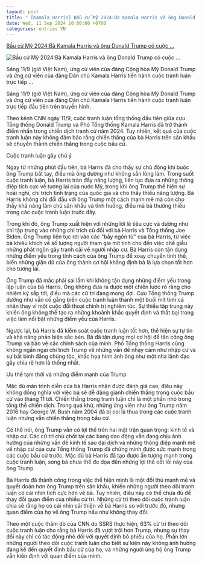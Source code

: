 ```yaml
---
layout: post
title: " [Kamala Harris] Bầu cử Mỹ 2024:Bà Kamala Harris và ông Donald Trump có cuộc ..."
date: Wed, 11 Sep 2024 20:00:00 +0700
categories: entries VN
---
```

[Bầu cử Mỹ 2024:Bà Kamala Harris và ông Donald Trump có cuộc ...](https://baobinhthuan.com.vn/bau-cu-my-2024-ba-kamala-harris-va-ong-donald-trump-co-cuoc-tranh-luan-truc-tiep-dau-tien-tren-truyen-hinh-123931.html)

![Bầu cử Mỹ 2024:Bà Kamala Harris và ông Donald Trump có cuộc ...](https://bbt.1cdn.vn/thumbs/600x315/2024/09/12/vna_potal_bau_cu_my_2024_hai_ung_cu_vien_kamala_harris_va_donald_trump_tranh_luan_can_tai_can_suc_7588092.jpg)

Sáng 11/9 (giờ Việt Nam), ứng cử viên của đảng Cộng hòa Mỹ Donald Trump và ứng cử viên của đảng Dân chủ Kamala Harris tiến hành cuộc tranh luận trực tiếp ...

Sáng 11/9 (giờ Việt Nam), ứng cử viên của đảng Cộng hòa Mỹ Donald Trump và ứng cử viên của đảng Dân chủ Kamala Harris tiến hành cuộc tranh luận trực tiếp đầu tiên trên truyền hình.

Theo kênh CNN ngày 11/9, cuộc tranh luận tổng thống đầu tiên giữa cựu Tổng thống Donald Trump và Phó Tổng thống Kamala Harris đã trở thành điểm nhấn trong chiến dịch tranh cử năm 2024. Tuy nhiên, kết quả của cuộc tranh luận này không đảm bảo rằng chiến thắng của bà Harris trên sân khấu sẽ chuyển thành chiến thắng trong cuộc bầu cử.

Cuộc tranh luận gây chú ý

Ngay từ những phút đầu tiên, bà Harris đã cho thấy sự chủ động khi buộc ông Trump bắt tay, điều mà ông dường như không sẵn lòng làm. Trong suốt cuộc tranh luận, bà Harris tràn đầy năng lượng, liên tục đưa ra những thông điệp tích cực về tương lai của nước Mỹ, trong khi ông Trump thể hiện sự hoài nghi, chỉ trích tình trạng của quốc gia và cho thấy thiếu năng lượng. Bà Harris không chỉ đối đầu với ông Trump một cách mạnh mẽ mà còn cho thấy khả năng làm chủ sân khấu và tình huống, điều mà bà thường thiếu trong các cuộc tranh luận trước đây.

Trong khi đó, ông Trump xuất hiện với những lời lẽ tiêu cực và dường như chỉ tập trung vào những chỉ trích cũ đối với bà Harris và Tổng thống Joe Biden. Ông Trump liên tục rơi vào các "bẫy ngôn từ" của bà Harris, từ việc bà khiêu khích về số lượng người tham gia mít tinh cho đến việc chế giễu những phát ngôn gây tranh cãi về người nhập cư. Bà Harris còn tận dụng những điểm yếu trong tính cách của ông Trump để xoay chuyển tình thế, biến những giận dữ của ông thành cơ hội khẳng định bà là lựa chọn tốt hơn cho tương lai.

Ông Trump đã mắc phải sai lầm khi không tận dụng những điểm yếu trong lập luận của bà Harris. Ông không đưa ra được một chiến lược rõ ràng cho nhiệm kỳ sắp tới, điều mà các cử tri đang mong đợi. Cựu Tổng thống Trump dường như vẫn cố gắng biến cuộc tranh luận thành một buổi mít tinh cá nhân thay vì một cuộc đối thoại chính trị nghiêm túc. Sự thiếu tập trung này khiến ông không thể tạo ra những khoảnh khắc quyết định và thất bại trong việc làm nổi bật những điểm yếu của Harris.

Ngược lại, bà Harris đã kiểm soát cuộc tranh luận tốt hơn, thể hiện sự tự tin và khả năng phản biện sắc bén. Bà đã tận dụng mọi cơ hội để tấn công ông Trump và bảo vệ các chính sách của mình. Phó Tổng thống Harris cũng không ngần ngại chỉ trích Trump về những vấn đề nhạy cảm như nhập cư và sự bất bình đẳng chủng tộc, khắc họa hình ảnh ông như một nhà lãnh đạo gây chia rẽ hơn là thống nhất.

Ưu thế tạm thời và những điểm mạnh của Trump

Mặc dù màn trình diễn của bà Harris nhận được đánh giá cao, điều này không đồng nghĩa với việc bà sẽ dễ dàng giành chiến thắng trong cuộc bầu cử vào tháng 11 tới. Chiến thắng trong tranh luận chỉ là một phần nhỏ trong tổng thể chiến dịch. Trong quá khứ, những ứng viên như ông Trump năm 2016 hay George W. Bush năm 2004 đã bị coi là thua trong các cuộc tranh luận nhưng vẫn chiến thắng trong bầu cử.

Có thể nói, ông Trump vẫn có lợi thế trên hai mặt trận quan trọng: kinh tế và nhập cư. Các cử tri chủ chốt tại các bang dao động vẫn đang chịu ảnh hưởng của những vấn đề kinh tế sau đại dịch và những thông điệp mạnh mẽ về nhập cư của cựu Tổng thống Trump đã chứng minh được sức mạnh trong các cuộc bầu cử trước. Mặc dù bà Harris đã tạo được ấn tượng mạnh trong cuộc tranh luận, song bà chưa thể đe dọa đến những lợi thế cốt lõi này của ông Trump.

Bà Harris đã thành công trong việc thể hiện mình là một đối thủ mạnh mẽ và quyết đoán hơn ông Trump trên sân khấu, khiến những người theo dõi tranh luận có cái nhìn tích cực hơn về bà. Tuy nhiên, điều này có thể chưa đủ để thay đổi quan điểm của nhiều cử tri. Những cử tri theo dõi cuộc tranh luận chia sẻ rằng họ có cái nhìn cải thiện về bà Harris so với trước đó, nhưng quan điểm của họ về ông Trump hầu như không thay đổi.

Theo một cuộc thăm dò của CNN do SSRS thực hiện, 63% cử tri theo dõi cuộc tranh luận cho rằng bà Harris đã vượt trội hơn Trump, nhưng sự thay đổi này chỉ có tác động nhỏ đối với quyết định bỏ phiếu của họ. Phần lớn những người theo dõi cuộc tranh luận cho biết sự kiện này không ảnh hưởng đáng kể đến quyết định bầu cử của họ, và những người ủng hộ ông Trump vẫn kiên định với quan điểm của mình.

